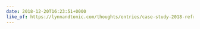 ```yaml
---
date: 2018-12-20T16:23:51+0000
like_of: https://lynnandtonic.com/thoughts/entries/case-study-2018-refresh/
---
```

